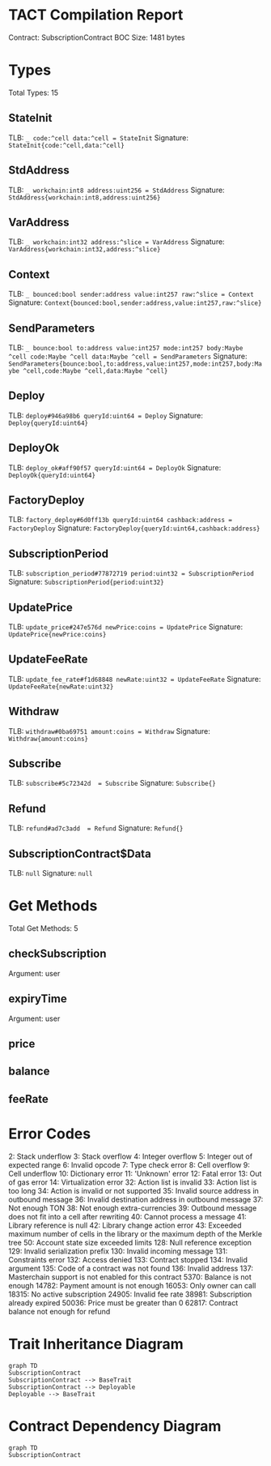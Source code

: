 # TACT Compilation Report
Contract: SubscriptionContract
BOC Size: 1481 bytes

# Types
Total Types: 15

## StateInit
TLB: `_ code:^cell data:^cell = StateInit`
Signature: `StateInit{code:^cell,data:^cell}`

## StdAddress
TLB: `_ workchain:int8 address:uint256 = StdAddress`
Signature: `StdAddress{workchain:int8,address:uint256}`

## VarAddress
TLB: `_ workchain:int32 address:^slice = VarAddress`
Signature: `VarAddress{workchain:int32,address:^slice}`

## Context
TLB: `_ bounced:bool sender:address value:int257 raw:^slice = Context`
Signature: `Context{bounced:bool,sender:address,value:int257,raw:^slice}`

## SendParameters
TLB: `_ bounce:bool to:address value:int257 mode:int257 body:Maybe ^cell code:Maybe ^cell data:Maybe ^cell = SendParameters`
Signature: `SendParameters{bounce:bool,to:address,value:int257,mode:int257,body:Maybe ^cell,code:Maybe ^cell,data:Maybe ^cell}`

## Deploy
TLB: `deploy#946a98b6 queryId:uint64 = Deploy`
Signature: `Deploy{queryId:uint64}`

## DeployOk
TLB: `deploy_ok#aff90f57 queryId:uint64 = DeployOk`
Signature: `DeployOk{queryId:uint64}`

## FactoryDeploy
TLB: `factory_deploy#6d0ff13b queryId:uint64 cashback:address = FactoryDeploy`
Signature: `FactoryDeploy{queryId:uint64,cashback:address}`

## SubscriptionPeriod
TLB: `subscription_period#77872719 period:uint32 = SubscriptionPeriod`
Signature: `SubscriptionPeriod{period:uint32}`

## UpdatePrice
TLB: `update_price#247e576d newPrice:coins = UpdatePrice`
Signature: `UpdatePrice{newPrice:coins}`

## UpdateFeeRate
TLB: `update_fee_rate#f1d68848 newRate:uint32 = UpdateFeeRate`
Signature: `UpdateFeeRate{newRate:uint32}`

## Withdraw
TLB: `withdraw#0ba69751 amount:coins = Withdraw`
Signature: `Withdraw{amount:coins}`

## Subscribe
TLB: `subscribe#5c72342d  = Subscribe`
Signature: `Subscribe{}`

## Refund
TLB: `refund#ad7c3add  = Refund`
Signature: `Refund{}`

## SubscriptionContract$Data
TLB: `null`
Signature: `null`

# Get Methods
Total Get Methods: 5

## checkSubscription
Argument: user

## expiryTime
Argument: user

## price

## balance

## feeRate

# Error Codes
2: Stack underflow
3: Stack overflow
4: Integer overflow
5: Integer out of expected range
6: Invalid opcode
7: Type check error
8: Cell overflow
9: Cell underflow
10: Dictionary error
11: 'Unknown' error
12: Fatal error
13: Out of gas error
14: Virtualization error
32: Action list is invalid
33: Action list is too long
34: Action is invalid or not supported
35: Invalid source address in outbound message
36: Invalid destination address in outbound message
37: Not enough TON
38: Not enough extra-currencies
39: Outbound message does not fit into a cell after rewriting
40: Cannot process a message
41: Library reference is null
42: Library change action error
43: Exceeded maximum number of cells in the library or the maximum depth of the Merkle tree
50: Account state size exceeded limits
128: Null reference exception
129: Invalid serialization prefix
130: Invalid incoming message
131: Constraints error
132: Access denied
133: Contract stopped
134: Invalid argument
135: Code of a contract was not found
136: Invalid address
137: Masterchain support is not enabled for this contract
5370: Balance is not enough
14782: Payment amount is not enough
16053: Only owner can call
18315: No active subscription
24905: Invalid fee rate
38981: Subscription already expired
50036: Price must be greater than 0
62817: Contract balance not enough for refund

# Trait Inheritance Diagram

```mermaid
graph TD
SubscriptionContract
SubscriptionContract --> BaseTrait
SubscriptionContract --> Deployable
Deployable --> BaseTrait
```

# Contract Dependency Diagram

```mermaid
graph TD
SubscriptionContract
```